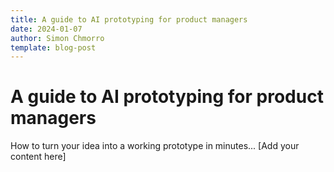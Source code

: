 ```yaml
---
title: A guide to AI prototyping for product managers
date: 2024-01-07
author: Simon Chmorro
template: blog-post
---
```


# A guide to AI prototyping for product managers

How to turn your idea into a working prototype in minutes...
[Add your content here] 